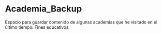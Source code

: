 # Academia_Backup

Espacio para guardar contenido de algunas academias que he visitado en el último tiempo.
Fines educativos.
